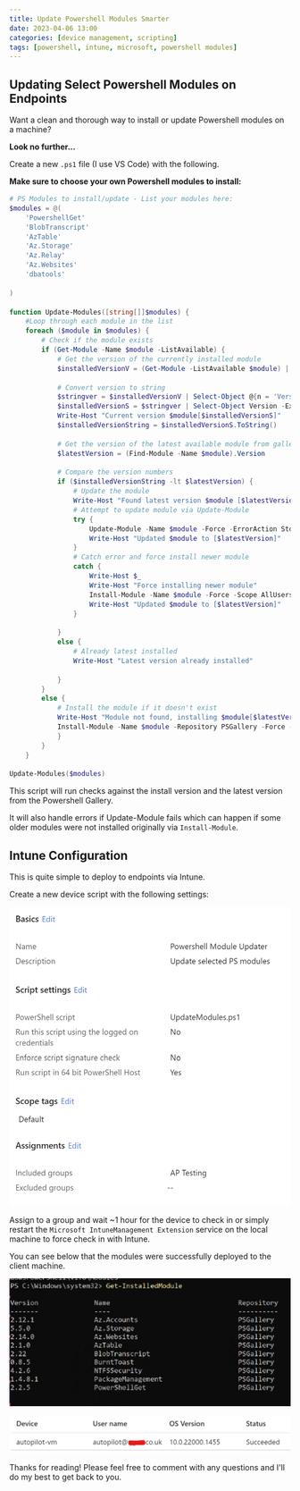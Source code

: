 ```yaml
---
title: Update Powershell Modules Smarter
date: 2023-04-06 13:00
categories: [device management, scripting]
tags: [powershell, intune, microsoft, powershell modules]
---
```


## Updating Select Powershell Modules on Endpoints

Want a clean and thorough way to install or update Powershell modules on a machine? 

**Look no further...**

Create a new `.ps1` file (I use VS Code) with the following. 

**Make sure to choose your own Powershell modules to install:**

````powershell
# PS Modules to install/update - List your modules here:
$modules = @(
    'PowershellGet' 
    'BlobTranscript'
    'AzTable'
    'Az.Storage'
    'Az.Relay'
    'Az.Websites'
    'dbatools'
        
)

function Update-Modules([string[]]$modules) {
    #Loop through each module in the list
    foreach ($module in $modules) {
        # Check if the module exists
        if (Get-Module -Name $module -ListAvailable) {
            # Get the version of the currently installed module
            $installedVersionV = (Get-Module -ListAvailable $module) | Sort-Object Version -Descending  | Select-Object Version -First 1 

            # Convert version to string
            $stringver = $installedVersionV | Select-Object @{n = 'Version'; e = { $_.Version -as [string] } }
            $installedVersionS = $stringver | Select-Object Version -ExpandProperty Version
            Write-Host "Current version $module[$installedVersionS]"
            $installedVersionString = $installedVersionS.ToString()

            # Get the version of the latest available module from gallery
            $latestVersion = (Find-Module -Name $module).Version

            # Compare the version numbers
            if ($installedVersionString -lt $latestVersion) {
                # Update the module
                Write-Host "Found latest version $module [$latestVersion], updating.."
                # Attempt to update module via Update-Module
                try {
                    Update-Module -Name $module -Force -ErrorAction Stop -Scope AllUsers
                    Write-Host "Updated $module to [$latestVersion]"
                }
                # Catch error and force install newer module
                catch {
                    Write-Host $_
                    Write-Host "Force installing newer module"
                    Install-Module -Name $module -Force -Scope AllUsers
                    Write-Host "Updated $module to [$latestVersion]"
                }
                
            }
            else {
                # Already latest installed
                Write-Host "Latest version already installed"
            
            }
        }
        else {
            # Install the module if it doesn't exist
            Write-Host "Module not found, installing $module[$latestVersion].."
            Install-Module -Name $module -Repository PSGallery -Force -AllowClobber -Scope AllUsers
            }
        }
    }
        
Update-Modules($modules)


````


This script will run checks against the install version and the latest version from the Powershell Gallery.

It will also handle errors if Update-Module fails which can happen if some older modules were not installed originally via `Install-Module`.

## Intune Configuration


This is quite simple to deploy to endpoints via Intune.

Create a new device script with the following settings:

![Intune Settings](/assets/images/intune1.png)

Assign to a group and wait ~1 hour for the device to check in or simply restart the `Microsoft IntuneManagement Extension` service on the local machine to force check in with Intune.

You can see below that the modules were successfully deployed to the client machine.

![Powershell Modules](/assets/images/intune2.png)

![Intune Result](/assets/images/intune3.png)

Thanks for reading! Please feel free to comment with any questions and I'll do my best to get back to you.

<div class="commentbox"></div>
<script src="https://unpkg.com/commentbox.io/dist/commentBox.min.js"></script>
<script>commentBox('5680867183689728-proj')</script>
